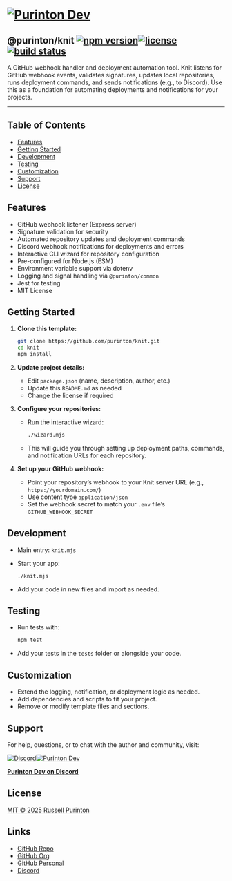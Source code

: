# [![Purinton Dev](https://purinton.us/logos/brand.png)](https://discord.gg/QSBxQnX7PF)

## @purinton/knit [![npm version](https://img.shields.io/npm/v/@purinton/knit.svg)](https://www.npmjs.com/package/@purinton/knit)[![license](https://img.shields.io/github/license/purinton/knit.svg)](LICENSE)[![build status](https://github.com/purinton/knit/actions/workflows/nodejs.yml/badge.svg)](https://github.com/purinton/knit/actions)

A GitHub webhook handler and deployment automation tool. Knit listens for GitHub webhook events, validates signatures, updates local repositories, runs deployment commands, and sends notifications (e.g., to Discord). Use this as a foundation for automating deployments and notifications for your projects.

---

## Table of Contents

- [Features](#features)
- [Getting Started](#getting-started)
- [Development](#development)
- [Testing](#testing)
- [Customization](#customization)
- [Support](#support)
- [License](#license)

## Features

- GitHub webhook listener (Express server)
- Signature validation for security
- Automated repository updates and deployment commands
- Discord webhook notifications for deployments and errors
- Interactive CLI wizard for repository configuration
- Pre-configured for Node.js (ESM)
- Environment variable support via dotenv
- Logging and signal handling via `@purinton/common`
- Jest for testing
- MIT License

## Getting Started

1. **Clone this template:**

   ```bash
   git clone https://github.com/purinton/knit.git
   cd knit
   npm install
   ```

2. **Update project details:**
   - Edit `package.json` (name, description, author, etc.)
   - Update this `README.md` as needed
   - Change the license if required

3. **Configure your repositories:**
   - Run the interactive wizard:

     ```bash
     ./wizard.mjs
     ```

   - This will guide you through setting up deployment paths, commands, and notification URLs for each repository.

4. **Set up your GitHub webhook:**
   - Point your repository’s webhook to your Knit server URL (e.g., `https://yourdomain.com/`)
   - Use content type `application/json`
   - Set the webhook secret to match your `.env` file’s `GITHUB_WEBHOOK_SECRET`

## Development

- Main entry: `knit.mjs`
- Start your app:

  ```bash
  ./knit.mjs
  ```

- Add your code in new files and import as needed.

## Testing

- Run tests with:

  ```bash
  npm test
  ```

- Add your tests in the `tests` folder or alongside your code.

## Customization

- Extend the logging, notification, or deployment logic as needed.
- Add dependencies and scripts to fit your project.
- Remove or modify template files and sections.

## Support

For help, questions, or to chat with the author and community, visit:

[![Discord](https://purinton.us/logos/discord_96.png)](https://discord.gg/QSBxQnX7PF)[![Purinton Dev](https://purinton.us/logos/purinton_96.png)](https://discord.gg/QSBxQnX7PF)

**[Purinton Dev on Discord](https://discord.gg/QSBxQnX7PF)**

## License

[MIT © 2025 Russell Purinton](LICENSE)

## Links

- [GitHub Repo](https://github.com/purinton/knit)
- [GitHub Org](https://github.com/purinton)
- [GitHub Personal](https://github.com/rpurinton)
- [Discord](https://discord.gg/QSBxQnX7PF)
